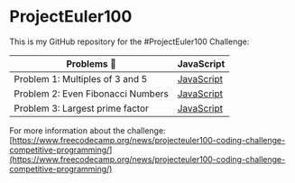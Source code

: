 # ProjectEuler100

This is my GitHub repository for the #ProjectEuler100 Challenge:

| Problems 🤯                       | JavaScript                                                                                                          |
| --------------------------------- | ------------------------------------------------------------------------------------------------------------------- |
| Problem 1: Multiples of 3 and 5   | [JavaScript](https://github.com/johanrin/ProjectEuler100/blob/master/problem-1/problem-1-multiples-of-3-and-5.js)   |
| Problem 2: Even Fibonacci Numbers | [JavaScript](https://github.com/johanrin/ProjectEuler100/blob/master/problem-2/problem-2-even-fibonacci-numbers.js) |
| Problem 3: Largest prime factor   | [JavaScript](https://github.com/johanrin/ProjectEuler100/blob/master/problem-3/problem-3-largest-prime-factor.js)   |

For more information about the challenge:
[https://www.freecodecamp.org/news/projecteuler100-coding-challenge-competitive-programming/](https://www.freecodecamp.org/news/projecteuler100-coding-challenge-competitive-programming/)
